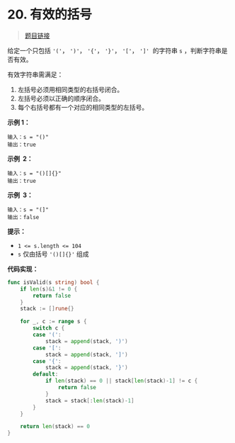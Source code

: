 <!-- markdownlint-disable -->
<!-- customize-tags:栈,字符串 -->

# 20. 有效的括号

> [题目链接](https://leetcode.cn/problems/valid-parentheses/)

给定一个只包括 `'('`， `')'`， `'{'`， `'}'`， `'['`， `']'`  的字符串 `s` ，判断字符串是否有效。

有效字符串需满足：

1. 左括号必须用相同类型的右括号闭合。
2. 左括号必须以正确的顺序闭合。
3. 每个右括号都有一个对应的相同类型的左括号。

**示例 1：**

```
输入：s = "()"
输出：true
```

**示例  2：**

```
输入：s = "()[]{}"
输出：true
```

**示例  3：**

```
输入：s = "(]"
输出：false

```

**提示：**

- `1 <= s.length <= 104`
- `s` 仅由括号 `'()[]{}'` 组成

<!-- markdownlint-restore -->
<!--------------------------------->
<!-- generate by new_leetcode.go -->

**代码实现：**

```go
func isValid(s string) bool {
    if len(s)&1 != 0 {
        return false
    }
    stack := []rune{}

    for _, c := range s {
        switch c {
        case '(':
            stack = append(stack, ')')
        case '[':
            stack = append(stack, ']')
        case '{':
            stack = append(stack, '}')
        default:
            if len(stack) == 0 || stack[len(stack)-1] != c {
                return false
            }
            stack = stack[:len(stack)-1]
        }
    }

    return len(stack) == 0
}
```
